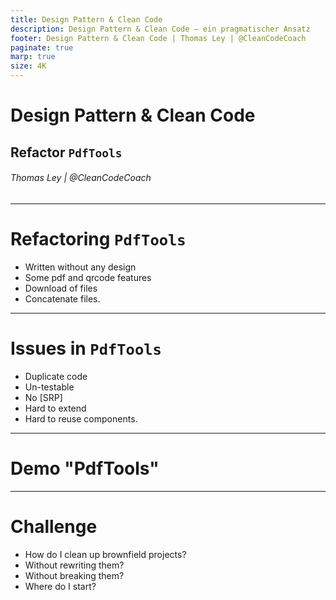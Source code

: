 ```yaml
---
title: Design Pattern & Clean Code
description: Design Pattern & Clean Code – ein pragmatischer Ansatz
footer: Design Pattern & Clean Code | Thomas Ley | @CleanCodeCoach
paginate: true
marp: true
size: 4K
---
```


<!-- _footer: "" -->
<!-- _paginate: "" -->
# Design Pattern & Clean Code

## Refactor `PdfTools`

###### Thomas Ley | @CleanCodeCoach

---
# Refactoring `PdfTools`

* Written without any design
* Some pdf and qrcode features
* Download of files
* Concatenate files.

---
# Issues in `PdfTools`

* Duplicate code
* Un-testable
* No [SRP]
* Hard to extend
* Hard to reuse components.

---
# Demo "PdfTools"

---
# Challenge

* How do I clean up brownfield projects?
* Without rewriting them?
* Without breaking them?
* Where do I start?
